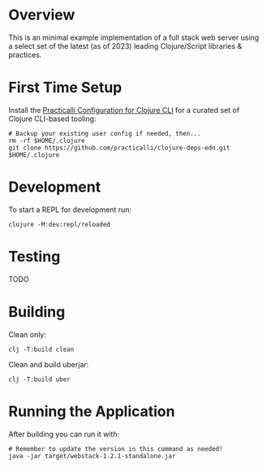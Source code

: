 # Overview

This is an minimal example implementation of a full stack web server using a
select set of the latest (as of 2023) leading Clojure/Script libraries &
practices.

# First Time Setup

Install the [Practicalli Configuration for Clojure CLI](https://practical.li/clojure/clojure-cli/practicalli-config/) for a curated set of Clojure CLI-based tooling:
```
# Backup your existing user config if needed, then...
rm -rf $HOME/.clojure
git clone https://github.com/practicalli/clojure-deps-edn.git $HOME/.clojure
```

# Development

To start a REPL for development run:
```
clojure -M:dev:repl/reloaded
```

# Testing

TODO

# Building

Clean only:
```
clj -T:build clean
```

Clean and build uberjar:
```
clj -T:build uber
```

# Running the Application

After building you can run it with:
```
# Remember to update the version in this command as needed!
java -jar target/webstack-1.2.1-standalone.jar
```
